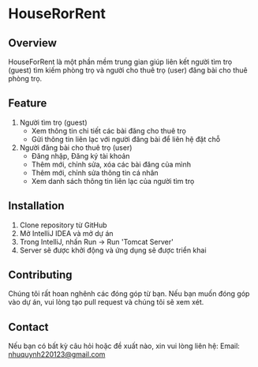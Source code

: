# HouseRorRent

## Overview
HouseForRent là một phần mềm trung gian giúp liên kết người tìm trọ (guest) tìm kiếm phòng trọ và người cho thuê trọ (user) đăng bài cho thuê phòng trọ.

## Feature
1. Người tìm trọ (guest)
   - Xem thông tin chi tiết các bài đăng cho thuê trọ
   - Gửi thông tin liên lạc với người đăng bài để liên hệ đặt chỗ
2. Người đăng bài cho thuê trọ (user)
   - Đăng nhập, Đăng ký tài khoản
   - Thêm mới, chỉnh sửa, xóa các bài đăng của mình
   - Thêm mới, chỉnh sửa thông tin cá nhân
   - Xem danh sách thông tin liên lạc của người tìm trọ

## Installation
1. Clone repository từ GitHub
2. Mở IntelliJ IDEA và mở dự án
3. Trong IntelliJ, nhấn Run -> Run 'Tomcat Server'
4. Server sẽ được khởi động và ứng dụng sẽ được triển khai

## Contributing
Chúng tôi rất hoan nghênh các đóng góp từ bạn. Nếu bạn muốn đóng góp vào dự án, vui lòng tạo pull request và chúng tôi sẽ xem xét.

## Contact
Nếu bạn có bất kỳ câu hỏi hoặc đề xuất nào, xin vui lòng liên hệ:
Email: nhuquynh220123@gmail.com
   
